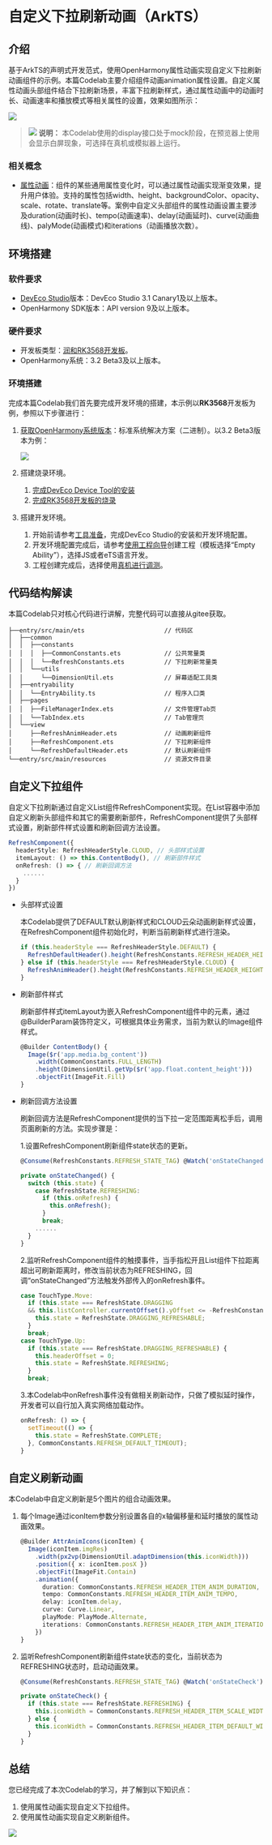 # 自定义下拉刷新动画（ArkTS）

## 介绍

基于ArkTS的声明式开发范式，使用OpenHarmony属性动画实现自定义下拉刷新动画组件的示例。本篇Codelab主要介绍组件动画animation属性设置。自定义属性动画头部组件结合下拉刷新场景，丰富下拉刷新样式，通过属性动画中的动画时长、动画速率和播放模式等相关属性的设置，效果如图所示：

![](figures/AnimateRefresh.gif)

> ![](public_sys-resources/icon-note.gif) **说明：**
> 本Codelab使用的display接口处于mock阶段，在预览器上使用会显示白屏现象，可选择在真机或模拟器上运行。

### 相关概念

- [属性动画](https://gitee.com/openharmony/docs/blob/master/zh-cn/application-dev/reference/arkui-ts/ts-animatorproperty.md)：组件的某些通用属性变化时，可以通过属性动画实现渐变效果，提升用户体验。支持的属性包括width、height、backgroundColor、opacity、scale、rotate、translate等。案例中自定义头部组件的属性动画设置主要涉及duration\(动画时长\)、tempo\(动画速率\)、delay\(动画延时\)、curve\(动画曲线\)、palyMode\(动画模式\)和iterations（动画播放次数）。

## 环境搭建

### 软件要求

- [DevEco Studio](https://gitee.com/openharmony/docs/blob/master/zh-cn/application-dev/quick-start/start-overview.md#%E5%B7%A5%E5%85%B7%E5%87%86%E5%A4%87)版本：DevEco Studio 3.1 Canary1及以上版本。
- OpenHarmony SDK版本：API version 9及以上版本。

### 硬件要求

- 开发板类型：[润和RK3568开发板](https://gitee.com/openharmony/docs/blob/master/zh-cn/device-dev/quick-start/quickstart-appendix-rk3568.md)。
- OpenHarmony系统：3.2 Beta3及以上版本。

### 环境搭建

完成本篇Codelab我们首先要完成开发环境的搭建，本示例以**RK3568**开发板为例，参照以下步骤进行：

1. [获取OpenHarmony系统版本](https://gitee.com/openharmony/docs/blob/master/zh-cn/device-dev/get-code/sourcecode-acquire.md#%E8%8E%B7%E5%8F%96%E6%96%B9%E5%BC%8F3%E4%BB%8E%E9%95%9C%E5%83%8F%E7%AB%99%E7%82%B9%E8%8E%B7%E5%8F%96)：标准系统解决方案（二进制）。以3.2 Beta3版本为例：

   ![](figures/zh-cn_image_0000001405854998.png)

2. 搭建烧录环境。

    1. [完成DevEco Device Tool的安装](https://gitee.com/openharmony/docs/blob/master/zh-cn/device-dev/quick-start/quickstart-ide-env-win.md)
    2. [完成RK3568开发板的烧录](https://gitee.com/openharmony/docs/blob/master/zh-cn/device-dev/quick-start/quickstart-ide-3568-burn.md)

3. 搭建开发环境。

    1. 开始前请参考[工具准备](https://gitee.com/openharmony/docs/blob/master/zh-cn/application-dev/quick-start/start-overview.md#%E5%B7%A5%E5%85%B7%E5%87%86%E5%A4%87)，完成DevEco Studio的安装和开发环境配置。
    2. 开发环境配置完成后，请参考[使用工程向导](https://gitee.com/openharmony/docs/blob/master/zh-cn/application-dev/quick-start/start-with-ets-stage.md#创建ets工程)创建工程（模板选择“Empty Ability”），选择JS或者eTS语言开发。
    3. 工程创建完成后，选择使用[真机进行调测](https://gitee.com/openharmony/docs/blob/master/zh-cn/application-dev/quick-start/start-with-ets-stage.md#使用真机运行应用)。

## 代码结构解读

本篇Codelab只对核心代码进行讲解，完整代码可以直接从gitee获取。

```
├──entry/src/main/ets                      // 代码区           
│  ├──common
│  │  ├──constants                     
│  │  │  ├──CommonConstants.ets            // 公共常量类
│  │  │  └──RefreshConstants.ets           // 下拉刷新常量类
│  │  └──utils                 
│  │     └──DimensionUtil.ets              // 屏幕适配工具类
│  ├──entryability
│  │  └──EntryAbility.ts                   // 程序入口类
│  ├──pages
│  │  ├──FileManagerIndex.ets              // 文件管理Tab页
│  │  └──TabIndex.ets                      // Tab管理页
│  └──view
│     ├──RefreshAnimHeader.ets             // 动画刷新组件
│     ├──RefreshComponent.ets              // 下拉刷新组件
│     └──RefreshDefaultHeader.ets          // 默认刷新组件
└──entry/src/main/resources                // 资源文件目录
```

## 自定义下拉组件

自定义下拉刷新通过自定义List组件RefreshComponent实现。在List容器中添加自定义刷新头部组件和其它的需要刷新部件，RefreshComponent提供了头部样式设置，刷新部件样式设置和刷新回调方法设置。

```typescript
RefreshComponent({
  headerStyle: RefreshHeaderStyle.CLOUD, // 头部样式设置
  itemLayout: () => this.ContentBody(), // 刷新部件样式
  onRefresh: () => { // 刷新回调方法
    ......
  }
})
```

- 头部样式设置

  本Codelab提供了DEFAULT默认刷新样式和CLOUD云朵动画刷新样式设置，在RefreshComponent组件初始化时，判断当前刷新样式进行渲染。

  ```typescript
  if (this.headerStyle === RefreshHeaderStyle.DEFAULT) {
    RefreshDefaultHeader().height(RefreshConstants.REFRESH_HEADER_HEIGHT)
  } else if (this.headerStyle === RefreshHeaderStyle.CLOUD) {
    RefreshAnimHeader().height(RefreshConstants.REFRESH_HEADER_HEIGHT)
  }
  ```

- 刷新部件样式

  刷新部件样式itemLayout为嵌入RefreshComponent组件中的元素，通过@BuilderParam装饰符定义，可根据具体业务需求，当前为默认的Image组件样式。

  ```typescript
  @Builder ContentBody() {
    Image($r('app.media.bg_content'))
      .width(CommonConstants.FULL_LENGTH)
      .height(DimensionUtil.getVp($r('app.float.content_height')))
      .objectFit(ImageFit.Fill)
  }
  ```

- 刷新回调方法设置

  刷新回调方法是RefreshComponent提供的当下拉一定范围距离松手后，调用页面刷新的方法。实现步骤是：

  1.设置RefreshComponent刷新组件state状态的更新。

  ```typescript
  @Consume(RefreshConstants.REFRESH_STATE_TAG) @Watch('onStateChanged') state: RefreshState;
  
  private onStateChanged() {
    switch (this.state) {
      case RefreshState.REFRESHING:
        if (this.onRefresh) {
          this.onRefresh();
        }
        break;
      ......
    }
  }
  ```

  2.监听RefreshComponent组件的触摸事件，当手指松开且List组件下拉距离超出可刷新距离时，修改当前状态为REFRESHING，回调“onStateChanged”方法触发外部传入的onRefresh事件。

  ```typescript
  case TouchType.Move:
    if (this.state === RefreshState.DRAGGING
    && this.listController.currentOffset().yOffset <= -RefreshConstants.REFRESH_EFFECTIVE_HEIGHT) {
      this.state = RefreshState.DRAGGING_REFRESHABLE;
    }
    break;
  case TouchType.Up:
    if (this.state === RefreshState.DRAGGING_REFRESHABLE) {
      this.headerOffset = 0;
      this.state = RefreshState.REFRESHING;
    }
    break;
  ```

  3.本Codelab中onRefresh事件没有做相关刷新动作，只做了模拟延时操作，开发者可以自行加入真实网络加载动作。

  ```typescript
  onRefresh: () => {
    setTimeout(() => {
      this.state = RefreshState.COMPLETE;
    }, CommonConstants.REFRESH_DEFAULT_TIMEOUT);
  }
  ```

## 自定义刷新动画

本Codelab中自定义刷新是5个图片的组合动画效果。

1. 每个Image通过iconItem参数分别设置各自的x轴偏移量和延时播放的属性动画效果。

   ```typescript
   @Builder AttrAnimIcons(iconItem) {
     Image(iconItem.imgRes)
       .width(px2vp(DimensionUtil.adaptDimension(this.iconWidth)))
       .position({ x: iconItem.posX })
       .objectFit(ImageFit.Contain)
       .animation({
         duration: CommonConstants.REFRESH_HEADER_ITEM_ANIM_DURATION,
         tempo: CommonConstants.REFRESH_HEADER_ITEM_ANIM_TEMPO,
         delay: iconItem.delay,
         curve: Curve.Linear,
         playMode: PlayMode.Alternate,
         iterations: CommonConstants.REFRESH_HEADER_ITEM_ANIM_ITERATIONS,
       })
   }
   ```

2. 监听RefreshComponent刷新组件state状态的变化，当前状态为REFRESHING状态时，启动动画效果。

   ```typescript
   @Consume(RefreshConstants.REFRESH_STATE_TAG) @Watch('onStateCheck') state: RefreshState;
   
   private onStateCheck() {
     if (this.state === RefreshState.REFRESHING) {
       this.iconWidth = CommonConstants.REFRESH_HEADER_ITEM_SCALE_WIDTH;
     } else {
       this.iconWidth = CommonConstants.REFRESH_HEADER_ITEM_DEFAULT_WIDTH;
     }
   }
   ```

## 总结

您已经完成了本次Codelab的学习，并了解到以下知识点：

1. 使用属性动画实现自定义下拉组件。
2. 使用属性动画实现自定义刷新组件。

![](figures/zh-cn_image_0000001409082962.gif)

